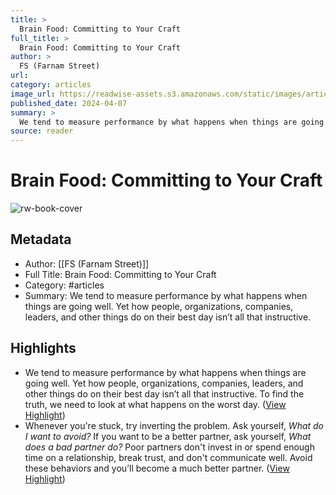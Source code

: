 ```yaml
---
title: >
  Brain Food: Committing to Your Craft
full_title: >
  Brain Food: Committing to Your Craft
author: >
  FS (Farnam Street)
url: 
category: articles
image_url: https://readwise-assets.s3.amazonaws.com/static/images/article2.74d541386bbf.png
published_date: 2024-04-07
summary: >
  We tend to measure performance by what happens when things are going well. Yet how people, organizations, companies, leaders, and other things do on their best day isn’t all that instructive.
source: reader
---
```

# Brain Food: Committing to Your Craft

![rw-book-cover](https://readwise-assets.s3.amazonaws.com/static/images/article2.74d541386bbf.png)

## Metadata
- Author: [[FS (Farnam Street)]]
- Full Title: Brain Food: Committing to Your Craft
- Category: #articles
- Summary: We tend to measure performance by what happens when things are going well. Yet how people, organizations, companies, leaders, and other things do on their best day isn’t all that instructive.

## Highlights
- We tend to measure performance by what happens when things are going well. Yet how people, organizations, companies, leaders, and other things do on their best day isn’t all that instructive. To find the truth, we need to look at what happens on the worst day. ([View Highlight](https://read.readwise.io/read/01hty8w6vfhj3dsx9969sdv2bg))
- Whenever you're stuck, try inverting the problem. Ask yourself, *What do I want to avoid?*
  If you want to be a better partner, ask yourself, *What does a bad partner do?* Poor partners don't invest in or spend enough time on a relationship, break trust, and don't communicate well. Avoid these behaviors and you’ll become a much better partner. ([View Highlight](https://read.readwise.io/read/01hty8xmfdz1tq960k7kq4gt78))


